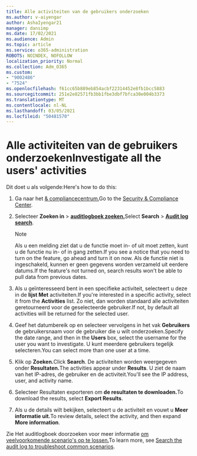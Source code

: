 ```yaml
---
title: Alle activiteiten van de gebruikers onderzoeken
ms.author: v-aiyengar
author: AshaIyengar21
manager: dansimp
ms.date: 17/02/2021
ms.audience: Admin
ms.topic: article
ms.service: o365-administration
ROBOTS: NOINDEX, NOFOLLOW
localization_priority: Normal
ms.collection: Adm_O365
ms.custom:
- "9002486"
- "7524"
ms.openlocfilehash: f61cc65b889eb854acbf22314452e8fb1bcc5883
ms.sourcegitcommit: 251e2e82571fb3bb1fbe3dbf7bfca30e004b3373
ms.translationtype: MT
ms.contentlocale: nl-NL
ms.lasthandoff: 03/05/2021
ms.locfileid: "50481570"
---
```

# <a name="investigate-all-the-users-activities"></a><span data-ttu-id="390d6-102">Alle activiteiten van de gebruikers onderzoeken</span><span class="sxs-lookup"><span data-stu-id="390d6-102">Investigate all the users' activities</span></span>

<span data-ttu-id="390d6-103">Dit doet u als volgende:</span><span class="sxs-lookup"><span data-stu-id="390d6-103">Here's how to do this:</span></span>

1. <span data-ttu-id="390d6-104">Ga naar het [& compliancecentrum.](https://go.microsoft.com/fwlink/p/?linkid=2077143)</span><span class="sxs-lookup"><span data-stu-id="390d6-104">Go to the [Security & Compliance Center](https://go.microsoft.com/fwlink/p/?linkid=2077143).</span></span>
1. <span data-ttu-id="390d6-105">Selecteer **Zoeken in**  >  **[auditlogboek zoeken.](https://go.microsoft.com/fwlink/?linkid=2103759)**</span><span class="sxs-lookup"><span data-stu-id="390d6-105">Select **Search** > **[Audit log search](https://go.microsoft.com/fwlink/?linkid=2103759)**.</span></span>
    > [!NOTE]
    > <span data-ttu-id="390d6-106">Als u een melding ziet dat u de functie moet in- of uit moet zetten, kunt u de functie nu in- of in gang zetten.</span><span class="sxs-lookup"><span data-stu-id="390d6-106">If you see a notice that you need to turn on the feature, go ahead and turn it on now.</span></span> <span data-ttu-id="390d6-107">Als de functie niet is ingeschakeld, kunnen er geen gegevens worden verzameld uit eerdere datums.</span><span class="sxs-lookup"><span data-stu-id="390d6-107">If the feature's not turned on, search results won't be able to pull data from previous dates.</span></span>

1. <span data-ttu-id="390d6-108">Als u geïnteresseerd bent in een specifieke activiteit, selecteert u deze in de **lijst Met** activiteiten.</span><span class="sxs-lookup"><span data-stu-id="390d6-108">If you're interested in a specific activity, select it from the **Activities** list.</span></span> <span data-ttu-id="390d6-109">Zo niet, dan worden standaard alle activiteiten geretourneerd voor de geselecteerde gebruiker.</span><span class="sxs-lookup"><span data-stu-id="390d6-109">If not, by default all activities will be returned for the selected user.</span></span>
1. <span data-ttu-id="390d6-110">Geef het datumbereik op en selecteer vervolgens in het vak **Gebruikers** de gebruikersnaam voor de gebruiker die u wilt onderzoeken.</span><span class="sxs-lookup"><span data-stu-id="390d6-110">Specify the date range, and then in the **Users** box, select the username for the user you want to investigate.</span></span> <span data-ttu-id="390d6-111">U kunt meerdere gebruikers tegelijk selecteren.</span><span class="sxs-lookup"><span data-stu-id="390d6-111">You can select more than one user at a time.</span></span>
1. <span data-ttu-id="390d6-112">Klik op **Zoeken.**</span><span class="sxs-lookup"><span data-stu-id="390d6-112">Click **Search**.</span></span> <span data-ttu-id="390d6-113">De activiteiten worden weergegeven onder **Resultaten.**</span><span class="sxs-lookup"><span data-stu-id="390d6-113">The activities appear under **Results**.</span></span> <span data-ttu-id="390d6-114">U ziet de naam van het IP-adres, de gebruiker en de activiteit.</span><span class="sxs-lookup"><span data-stu-id="390d6-114">You'll see the IP address, user, and activity name.</span></span>
1. <span data-ttu-id="390d6-115">Selecteer Resultaten exporteren om **de resultaten te downloaden.**</span><span class="sxs-lookup"><span data-stu-id="390d6-115">To download the results, select **Export Results**.</span></span>
1. <span data-ttu-id="390d6-116">Als u de details wilt bekijken, selecteert u de activiteit en vouwt u **Meer informatie uit.**</span><span class="sxs-lookup"><span data-stu-id="390d6-116">To review details, select the activity, and then expand **More information**.</span></span>

<span data-ttu-id="390d6-117">Zie Het auditlogboek doorzoeken voor meer informatie [om veelvoorkomende scenario's op te lossen.](https://go.microsoft.com/fwlink/?linkid=2103944)</span><span class="sxs-lookup"><span data-stu-id="390d6-117">To learn more, see [Search the audit log to troubleshoot common scenarios](https://go.microsoft.com/fwlink/?linkid=2103944).</span></span>